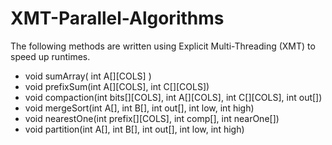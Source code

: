# XMT-Parallel-Algorithms
The following methods are written using Explicit Multi-Threading (XMT) to speed up runtimes.

* void sumArray( int A[][COLS] )
* void prefixSum(int A[][COLS], int C[][COLS])
* void compaction(int bits[][COLS], int A[][COLS], int C[][COLS], int out[])
* void mergeSort(int A[], int B[], int out[], int low, int high)
* void nearestOne(int prefix[][COLS], int comp[], int nearOne[])
* void partition(int A[], int B[], int out[], int low, int high)
